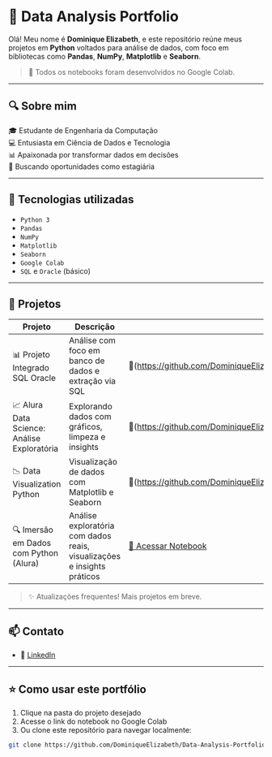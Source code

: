 # 🧪 Data Analysis Portfolio

Olá! Meu nome é **Dominique Elizabeth**, e este repositório reúne meus projetos em **Python** voltados para análise de dados, com foco em bibliotecas como **Pandas**, **NumPy**, **Matplotlib** e **Seaborn**.

> 📍 Todos os notebooks foram desenvolvidos no Google Colab.

---

## 🔍 Sobre mim

🎓 Estudante de Engenharia da Computação  
💻 Entusiasta em Ciência de Dados e Tecnologia  
📊 Apaixonada por transformar dados em decisões  
🚀 Buscando oportunidades como estagiária 

---

## 🧰 Tecnologias utilizadas

- `Python 3`
- `Pandas`
- `NumPy`
- `Matplotlib`
- `Seaborn`
- `Google Colab`
- `SQL` e `Oracle` (básico)

---

## 📁 Projetos

| Projeto | Descrição | Link |
|--------|----------------------|------|
| 📊 Projeto Integrado SQL Oracle | Análise com foco em banco de dados e extração via SQL |🔗(https://github.com/DominiqueElizabeth/Projeto-Integrado-SQL-Oracle/blob/main/Primeiro)|
| 📈 Alura Data Science: Análise Exploratória | Explorando dados com gráficos, limpeza e insights |🔗(https://github.com/DominiqueElizabeth/alura-data-science-analise-exploratoria]|
| 📉 Data Visualization Python | Visualização de dados com Matplotlib e Seaborn | 🔗(https://github.com/DominiqueElizabeth/DataVisualizationPython/blob/main/Data_Visualization_Alura.ipynb) |
| 🔍 Imersão em Dados com Python (Alura) | Análise exploratória com dados reais, visualizações e insights práticos | [🔗 Acessar Notebook](https://colab.research.google.com/drive/1axf6kPieuxQcPJ1BCkZydUHChlGHdo9K?usp=drive_link) |

> ✨ Atualizações frequentes! Mais projetos em breve.

---

## 📫 Contato

- 💼 [LinkedIn](https://www.linkedin.com/in/dominiqueelizabethlimagil)

---

## ⭐ Como usar este portfólio

1. Clique na pasta do projeto desejado
2. Acesse o link do notebook no Google Colab
3. Ou clone este repositório para navegar localmente:

```bash
git clone https://github.com/DominiqueElizabeth/Data-Analysis-Portfolio.git
